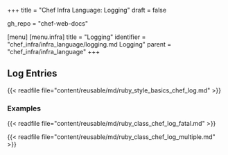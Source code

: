 +++
title = "Chef Infra Language: Logging"
draft = false

gh_repo = "chef-web-docs"

[menu]
  [menu.infra]
    title = "Logging"
    identifier = "chef_infra/infra_language/logging.md Logging"
    parent = "chef_infra/infra_language"
+++

## Log Entries

{{< readfile file="content/reusable/md/ruby_style_basics_chef_log.md" >}}

### Examples

{{< readfile file="content/reusable/md/ruby_class_chef_log_fatal.md" >}}

{{< readfile file="content/reusable/md/ruby_class_chef_log_multiple.md" >}}

